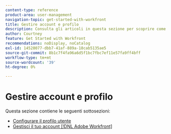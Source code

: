 ```yaml
---
content-type: reference
product-area: user-management
navigation-topic: get-started-with-workfront
title: Gestire account e profilo
description: Consulta gli articoli in questa sezione per scoprire come gestire il tuo account e il tuo profilo utente  [!DNL Workfront] .
author: Courtney
feature: Get Started with Workfront
recommendations: noDisplay, noCatalog
exl-id: 14528077-dbb7-41af-889a-18cab5135ae5
source-git-commit: 8b1c7f4fa96a6d5f1bc7fbc7ef11e57fa9ff4bff
workflow-type: tm+mt
source-wordcount: '39'
ht-degree: 0%

---
```


# Gestire account e profilo

Questa sezione contiene le seguenti sottosezioni:

* [Configurare il profilo utente](../../workfront-basics/manage-your-account-and-profile/configuring-your-user-profile/configure-user-profile.md)
* [Gestisci il tuo account  [!DNL Adobe Workfront] ](../../workfront-basics/manage-your-account-and-profile/managing-your-workfront-account/manage-workfront-account.md)
